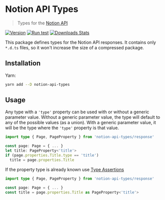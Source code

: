 # Notion API Types

> Types for the [Notion API](https://developers.notion.com)

[![Version][version-image]][version-link]
[![Run test][test-status]][test-link]
[![Downloads Stats][npm-downloads]][npm-link]

This package defines types for the Notion API responses.
It contains only `*.d.ts` files, so it won't increase the size of a compressed package.

## Installation

Yarn:

```sh
yarn add --D notion-api-types
```

## Usage

Any type with a `'type'` property can be used with or without a generic parameter value.
Without a generic parameter value, the type will default to any of the possible values (as a union).
With a generic parameter value, it will be the type where the `'type'` property is that value.

```ts
import type { Page, PageProperty } from 'notion-api-types/response'

const page: Page = { ... }
let title: PageProperty<'title'>
if (page.properties.Title.type == 'title')
  title = page.properties.Title
```

If the property type is already known use [Type Assertions](https://www.typescriptlang.org/docs/handbook/2/everyday-types.html#type-assertions)

```ts
import type { Page, PageProperty } from 'notion-api-types/response'

const page: Page = { ... }
const title = page.properties.Title as PageProperty<'title'>
```

<!-- Markdown link & img dfn's -->

[version-image]: https://img.shields.io/github/package-json/v/bkeys818/notion-api-types
[version-link]: https://github.com/bkeys818/notion-api-types/releases/tag/v0.2.0
[npm-downloads]: https://img.shields.io/npm/dm/notion-api-types.svg
[npm-link]: https://www.npmjs.com/package/notion-api-types/v/0.2.0
[test-status]: https://github.com/bkeys818/notion-api-types/actions/workflows/push-to-main.yaml/badge.svg?branch=main&event=push
[test-link]: https://github.com/bkeys818/notion-api-types/actions/workflows/push-to-main.yaml
